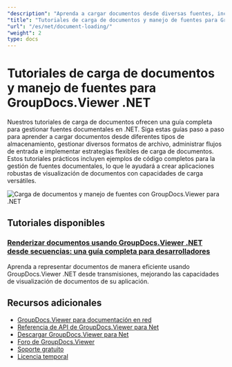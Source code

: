 ```yaml
---
"description": "Aprenda a cargar documentos desde diversas fuentes, incluidos archivos locales, transmisiones, URL y almacenamiento en la nube con GroupDocs.Viewer para .NET."
"title": "Tutoriales de carga de documentos y manejo de fuentes para GroupDocs.Viewer .NET"
"url": "/es/net/document-loading/"
"weight": 2
type: docs
---
```

# Tutoriales de carga de documentos y manejo de fuentes para GroupDocs.Viewer .NET

Nuestros tutoriales de carga de documentos ofrecen una guía completa para gestionar fuentes documentales en .NET. Siga estas guías paso a paso para aprender a cargar documentos desde diferentes tipos de almacenamiento, gestionar diversos formatos de archivo, administrar flujos de entrada e implementar estrategias flexibles de carga de documentos. Estos tutoriales prácticos incluyen ejemplos de código completos para la gestión de fuentes documentales, lo que le ayudará a crear aplicaciones robustas de visualización de documentos con capacidades de carga versátiles.

![Carga de documentos y manejo de fuentes con GroupDocs.Viewer para .NET](/viewer/document-loading/image.png)

## Tutoriales disponibles

### [Renderizar documentos usando GroupDocs.Viewer .NET desde secuencias: una guía completa para desarrolladores](./render-documents-groupdocs-viewer-net-streams/)
Aprenda a representar documentos de manera eficiente usando GroupDocs.Viewer .NET desde transmisiones, mejorando las capacidades de visualización de documentos de su aplicación.

## Recursos adicionales

- [GroupDocs.Viewer para documentación en red](https://docs.groupdocs.com/viewer/net/)
- [Referencia de API de GroupDocs.Viewer para Net](https://reference.groupdocs.com/viewer/net/)
- [Descargar GroupDocs.Viewer para Net](https://releases.groupdocs.com/viewer/net/)
- [Foro de GroupDocs.Viewer](https://forum.groupdocs.com/c/viewer/9)
- [Soporte gratuito](https://forum.groupdocs.com/)
- [Licencia temporal](https://purchase.groupdocs.com/temporary-license/)
